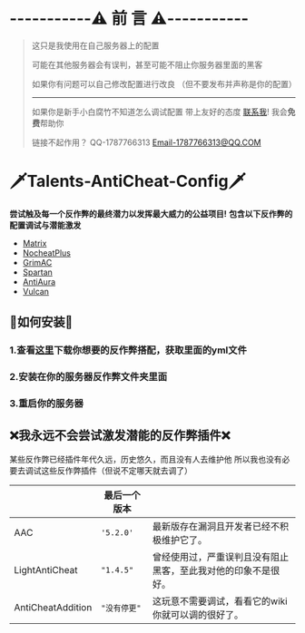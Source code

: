 # -----------⚠️ 前 言 ⚠️-----------

> 这只是我使用在自己服务器上的配置
>
> 可能在其他服务器会有误判，甚至可能不阻止你服务器里面的黑客
> 
> 如果你有问题可以自己修改配置进行改良
> （但不要发布并声称是你的配置）
> 
> ---
> 如果你是新手小白腐竹不知道怎么调试配置
>带上友好的态度 [联系我](https://qm.qq.com/cgi-bin/qm/qr?k=R0L6OiGpg-kWrQqN9aLLuVgArLZyGrFg&noverify=0)!
>我会**免费**帮助你
> 
> 链接不起作用？
> QQ-1787766313
> Email-1787766313@QQ.COM


# 🗡Talents-AntiCheat-Config🗡

 **尝试触及每一个反作弊的最终潜力以发挥最大威力的公益项目!**
 **包含以下反作弊的配置调试与潜能激发**
 - [Matrix](https://matrix.rip)
 - [NocheatPlus](https://github.com/Updated-NoCheatPlus/NoCheatPlus)
 - [GrimAC](https://grim.ac)
 - [Spartan](https://www.spigotmc.org/resources/spartan-advanced-anti-cheat-cheat-detection-hack-blocker-1-7-1-19-2-10-summer-sale.25638/)
 - [AntiAura](https://www.spigotmc.org/resources/antiaura-%C2%BB-reliable-cheat-detection-%C2%BB-anti-cheat-plugin.1368/update?update=16048)
 - [Vulcan](https://www.spigotmc.org/resources/vulcan-anti-cheat-advanced-cheat-detection-1-7-1-19.83626/)
 

## 🔧如何安装🔧

### 1.查看[这里](https://github.com/TalentsDX/Talents-anticheat-config/releases)下载你想要的反作弊搭配，获取里面的yml文件
###  2.安装在你的服务器反作弊文件夹里面
###  3.重启你的服务器


## ❌我永远不会尝试激发潜能的反作弊插件❌

某些反作弊已经插件年代久远，历史悠久，而且没有人去维护他
所以我也没有必要去调试这些反作弊插件（但说不定哪天就去调了）

|                |最后一个版本                         |                         |
|----------------|-------------------------------|-----------------------------|
|AAC|`'5.2.0'`            |最新版存在漏洞且开发者已经不积极维护它了。|
|LightAntiCheat          |`"1.4.5"`            |曾经使用过，严重误判且没有阻止黑客，至此我对他的印象不是很好。            |
|AntiCheatAddition          |`"没有停更"`            |这玩意不需要调试，看看它的wiki你就可以调的很好了。            |

